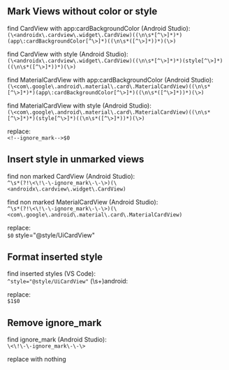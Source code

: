 Mark Views without color or style
-------------------------------------------------

find CardView with app:cardBackgroundColor (Android Studio):\
`(\<androidx\.cardview\.widget\.CardView)((\n\s*[^\>]*)*)(app\:cardBackgroundColor[^\>]*)((\n\s*([^\>]*))*)(\>)`

find CardView with style (Android Studio):\
`(\<androidx\.cardview\.widget\.CardView)((\n\s*[^\>]*)*)(style[^\>]*)((\n\s*([^\>]*))*)(\>)`

find MaterialCardView with app:cardBackgroundColor (Android Studio):\
`(\<com\.google\.android\.material\.card\.MaterialCardView)((\n\s*[^\>]*)*)(app\:cardBackgroundColor[^\>]*)((\n\s*([^\>]*))*)(\>)`

find MaterialCardView with style (Android Studio):\
`(\<com\.google\.android\.material\.card\.MaterialCardView)((\n\s*[^\>]*)*)(style[^\>]*)((\n\s*([^\>]*))*)(\>)`


replace:\
`<!--ignore_mark-->$0`

Insert style in unmarked views
-------------------------------------------------

find non marked CardView (Android Studio):\
`^\s*(?!\<\!\-\-ignore_mark\-\-\>)(\<androidx\.cardview\.widget\.CardView)`

find non marked MaterialCardView (Android Studio):\
`^\s*(?!\<\!\-\-ignore_mark\-\-\>)(\<com\.google\.android\.material\.card\.MaterialCardView)`

replace:\
`$0`
style="@style/UiCardView"

Format inserted style
-------------------------------------------------
find inserted styles (VS Code): \
`^style="@style/UiCardView"`
(\s+)android:

replace:\
`$1$0`

Remove ignore_mark
-------------------------------------------------
find ignore_mark (Android Studio):\
`\<\!\-\-ignore_mark\-\-\>`

replace with nothing
